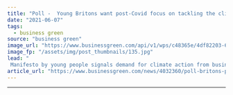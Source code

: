 ```yaml
---
title: "Poll -  Young Britons want post-Covid focus on tackling the climate and biodiversity crises"
date: "2021-06-07"
tags: 
  - business green
source: "business green"
image_url: "https://www.businessgreen.com/api/v1/wps/c48365e/4df82203-6fda-4801-a300-92fe62c588b0/10/young-people-saving-financial-education-060418-185x114.jpg"
image_fp: "/assets/img/post_thumbnails/135.jpg"
lead: "
 Manifesto by young people signals demand for climate action from business ..."
article_url: "https://www.businessgreen.com/news/4032360/poll-britons-post-covid-focus-tackling-climate-biodiversity-crises"
---
```


---
